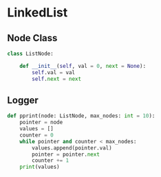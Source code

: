 # LinkedList

## Node Class

```python
class ListNode:

    def __init__(self, val = 0, next = None):
        self.val = val
        self.next = next
```

## Logger

```python
def pprint(node: ListNode, max_nodes: int = 10):
    pointer = node
    values = []
    counter = 0
    while pointer and counter < max_nodes:
        values.append(pointer.val)
        pointer = pointer.next
        counter += 1
    print(values)
```